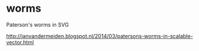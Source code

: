 worms
=====

Paterson's worms in SVG

http://janvandermeiden.blogspot.nl/2014/03/patersons-worms-in-scalable-vector.html
